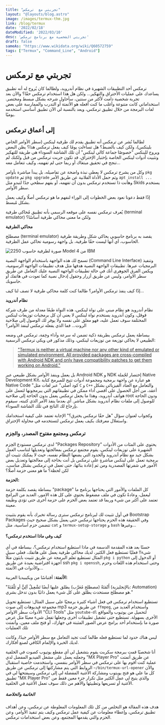 ```yaml
---
title: "تجربتي مع  ترمكس"
layout: "@layouts/blog.astro"
image: /images/termux-thm.jpg
link: /blog/termux
date: '2022/02/18'
dateModified: '2022/03/10'
desc: 'تجربتي الشخصية مع برنامج ترمكس'
draft: false
sameAs: "https://www.wikidata.org/wiki/Q60572759"
tags: ["Termux", "Command_Line", "Android"]
---
```

# تجربتي مع ترمكس
ترمكس أحد التطبيقات الشهيرة في نظام أندرويد، ولطالما كان يُروج له أنه تطبيق يساعدك على عمليات الأختراق والتهكير... ولكن هل هذا استخدام ترمكس حقًا؟ والآن بعد تجربة شخصية دامت لأكثر من سنتين، سأحاول شرحه بشكل مبسط ومختصر.
استخداماتي كانت متنوعة وأغلب ما كنت أفعله هو الأتمتة أو التدرب والممارسة على بعض لغات البرمجة من خلال تطبيق ترمكس، ويعد بالنسبة لي الآن تطبيق أساسي استخدمه يوميًا.

## إلى أعماق ترمكس
لطالما نُشر عن ترمكس أنه تطبيق يقدم لك طرفية لينكس (سطر الأوامر الخاص بلينكس)، ولكن كيف بالضبط؟ هل تساءلت يومًا كيف يفعل ترمكس هذا؟   يظن البعض ويروج للينكس "خصوصًا جماعة كالي لينكس" أن تلك الشاشة السوداء هي طريقة للتهكير وتثبيت أدوات لينكس الخاصة بإختبار الإختراق، قد تكون جربت ترمكس من قبل ولكنك لم تنجح في تحقيق مبتغاك أو ربما حتى لم تفهمه، وكيف تتعامل معه...

وكل من يشرح ترمكس لا يعطي نبذة واضحة عن تفاصيله، بل يبدأ مباشرة بأوامر `pkg update` ثم `pkg upgrade` وثم حمل الأداة الفلانية عن طريق الأمر `apt install ...` وهأنت ذا تستخدم ترمكس بدون أن تفهمه، أو بفهم سطحي جدًا لتبدو مثل Skids يستخدم سطر الأوامر. 

إذًا فقط دعونا نعود بعض الخطوات إلى الوراء لنفهم ما هو ترمكس أصلًا وكيف يعمل بشكل مُبسط.

يُعرف ترمكس نفسه على موقعه الرسمي بأنه تطبيق مُحاكي طرفية (terminal emulator) ولكن ما معنى محاكي طرفية أساسًا؟

**محاكي الطرفية**

مصطلح (terminal emulator) يقصد به برنامج حاسوبي يحاكي شكل وطريقة طرفية الحاسوب، أي أنها ليست حقًا طرفية، بل واجهة رسومية تحاكي عمل الطرفية.

![صورة لطرفية حاسوب 2250 Model 4 من IBM](https://upload.wikimedia.org/wikipedia/commons/c/cd/HypertextEditingSystemConsoleBrownUniv1969.jpg)

تسمح لك هذه الواجهة باستخدام الواجهة النصية (Command Line Interface) وتنفيذ البرمجيات عبرها.
تطبيقات الواجهة النصية هدفها مثل هدف تطبيقات الواجهة الرسومية، ويكمن الفرق الجوهري أنك في حالة تطبيقات الواجهة النصية عليك التعامل عن طريق سطر الاوامر، وليس عن طريق أزرار وحقول إدخال نصية كما تعودت في هاتفك أو حاسوبك.

إذًا كيف ينفذ ترمكس الأوامر؟ طالما كنت كلمة محاكي طرفية لا تصف لنا كيف...

**نظام أندرويد**

نظام أندرويد هو نظام مبني على نواة لينكس، هذه النواة طبعًا معدلة من طرف شركة قوقل، وكون أندرويد يستخدم نواة لينكس لا يعني أن كل برمجيات توزيعات لينكس المختلفة سوف تعمل عليه، فهو مغلق على نفسه ولا يوفر لك الوصول إلى صلاحية الروت... فما الذي يفعله ترمكس لينفذ الأوامر؟

ببساطة يعمل ترمكس بطريقة ذكية تضمن له سرعة وأداء وخِفة، ترمكس في وضعه الطبيعي لا يحاكي توزيعة من توزيعات لينكس، وذلك مذكور في ويكي ترمكس الرسمية:

> ["Termux is neither a virtual machine nor any other kind of emulated or simulated environment. All provided packages are cross-compiled with Android NDK and only have compatibility patches to get them working on Android."](https://wiki.termux.com/wiki/Getting_started#How_does_it_work)

بل يعمل وينفذ الأوامر بشكل طبيعي عبر Android NDK و NDK إختصار لجُملة Native Development Kit، هو عبارة عن واجهة برمجية ومجموعة أدوات تتيح للمبرمج كتابة Native Code "كود أصلي" عبر لغات مثل `C` و `C++` والتعامل مع العتاد الفيزيائي بشكل أعقد، من أجل الحصول على أقصى أداء ممكن في تطبيقاتهم التي يبرمجونها لتعمل على هواتف أندرويد، وهذا ما يجعل ترمكس يعمل بدون الحاجة إلى صلاحية root ودون الحاجة للوصول إلى ملفات نظام أندرويد بشكل مباشر. أي بعدما ينفذ الأمر الذي كتبته، سيقوم بإرجاع لك الناتج في تلك الشاشة السوداء.

وكجواب لعنوان سؤال "هل حقًا ترمكس يخترق؟" الإجابة تعتمد على كيفية استخدامك واستغلال معرفتك بكيف يعمل ترمكس لتستخدمه في محاولة الإختراق.

### ترمكس ومجتمع مفتوح المصدر، والحِزم
لدى ترمكس مستودع الحِزم "Packages Repository" يحتوي على المئات من الأدوات الشهيرة على توزيعات لينكس، يقوم مجتمع ترمكس بمعالجتها وتعديلها لتناسب العمل بشكل جيد مع نظام أندرويد والحدود التي يضعها النظام نفسه، حيث لا يمكنك تثبيت أي برمجية تعمل على لينكس مباشرةٍ على ترمكس بل أنت بحاجة إلى معالجتها وتعديل بعض الأمور في شفرتها المصدرية ومن ثم إعادة بنائها، حتى تعمل في ترمكس بشكل مناسب. لكن لحظة؟ ما هو معنى حزمة  أصلًا؟

**الحزمة:**

ببساطة يقصد بكلمة حزمة "package" كل الملفات والأمور التي يحتاجها برنامج ما ليعمل، وعادةً تكون في ملف مضغوط يحتوي على كل هذه الامور، العديد من البرامج تعتمد على أكثر من شيء وربما قد تعتمد بعض الحزم على حزمة أخرى حتى تؤدي وظيفة معينة.

في أول تثبيت لك لبرنامج ترمكس سترى رسالة تخبرك بأنه يقوم بتثبيت Bootstrap Packages وفي الحقيقة هذه الحزم يحتاجها ترمكس حتى يعمل بشكل صحيح
حيث تتضمن حزم أساسية، مثل `cat` و `termux-setup-storage` و `bash` وغيرها...

#### كيف وفي ماذا استخدم ترمكس؟

حسنًا بعد هذه المقدمة الدسمة  في ماذا استطيع استخدام ترمكس؟، ببساطة في أي شيء!! فعليًا تستطيع فعل الكثير، لديك محاكي طرفية يعمل على هاتفك، فعلى سبيل المثال تستطيع تعلم البرمجة عن طريق تثبيت بايثون مثلًا `pkg i python` أو الدخول إلى أجهزة افتراضية بعيدة عن طريق ssh `pkg i openssh`, وحتى استخدام هذه اللغات وحزم والأدوات في الأتمتة...

**الأتمتة:**
أقتباسًا من ويكيبيديا العربية:

"أَتْمَتَةٌ (مصطلح مُعَرَّب) يطلق عليها أيضًا تَشْغِيلٌ آلِيٌّ أو تَلْقَنَةٌ (بالإنجليزية: Automation) هو مصطلح مستحدث يطلق على كل شيء يعمل ذاتيًا بدون تدخل بشري." 

تستطيع استخدام ترمكس في فعل أشياء كثيرة برمجيًا على سبيل المثال: تستطيع تحويل مجموعة فيديوهات إلى صوت mp3 عن طريق حزمة `ffmpeg`, واستخدام العديد من الأدوات سطر الاوامر "CLI Tools" مثل `youtube-dl` لتحميل من يوتيوب والمواقع الأخرى بسهولة. 
تستطيع حتى تشغيل تطبيقات أخرى وجعلها تفعل شيء معينًا مثل عرض صورة ما بإستخدام أحد برامج عرض الصور المثبتة في جهازك، أو فتح ملف معين، وأتمتت تلك العمليات

ليس هناك حدود لما تستطيع فعله طالما كنت تجيد التعامل مع سطر الأوامر جيدًا، وكانت لديك الخبرة والإلمام الكافي لصنع أفكارك.

أنا شخصيًا قمت ببرمجة سكربت يقوم بتشغيل لي أي مقطع يوتيوب كصوت في الخلفية وجعلته يعمل على مشغل الفيديو المفضل لدي "MX Player Pro" عن طريق أتمتت عملية كنت أقوم بها على ترمكس في سطر الأوامر بنفسي، واستخدمت خاصية استقبال الروابط التي يتم مشاركتها إلى ترمكس عن طريق `~/bin/termux-url-opener` والآن كل ما علي هو فتح يويتوب ومشاركة الأغنية المفضلة لي إلى ترمكس وسيفتحها لي في تطبيق "MX Player Pro" والذي يتيح لي عمل الكثير مثل تكرار جزء معين فقط من الأغنية أو تسريعها وتطبيئها والأهم من ذلك سوف تعمل الأغنية في الخلفية.

##### الخاتمة والخلاصة

هدف هذه المقالة هو التخلص من كل تلك المعلومات المغلوطة عن ترمكس، وعن أهداف تطبيق ترمكس، وإعطاء معلومات عن كيفية عمل ترمكس وكيف يتم تنفيذ الأوامر، وعن الحزم والتي يقدمها المجتمع، وعن بعض استخدامات ترمكس.